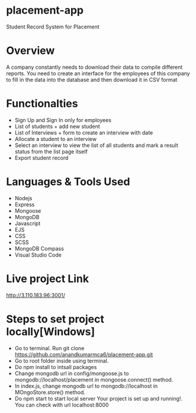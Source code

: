# placement-app
Student Record System for Placement
# Overview
A company constantly needs to download their data to compile different reports. You need to create an interface for the employees of this company to fill in the data into the database and then download it in CSV format
# Functionalties
-	Sign Up and Sign In only for employees
-	List of students + add new student 
-	List of Interviews + form to create an interview with date
-	Allocate a student to an interview
-	Select an interview to view the list of all students and mark a result status from the list page itself
- Export student record 
# Languages & Tools Used 
- Nodejs
- Express
- Mongoose
- MongoDB
- Javascript
- EJS
- CSS
- SCSS
- MongoDB Compass
- Visual Studio Code

# Live project Link
 http://3.110.183.96:3001/
# Steps to set project locally[Windows]
- Go to terminal. Run git clone https://github.com/anandkumarmca6/placement-app.git
-  Go to root  folder inside using terminal.
- Do npm install to intsall packages
- Change mongodb url in config/mongoose.js to mongodb://localhost/placement in mongoose.connect() method.
- In index.js, change mongodb url to mongodb://localhost in MOngoStore.store() method.
- Do npm start to start local server
Your project is set up and running!. You can check with url localhost:8000

